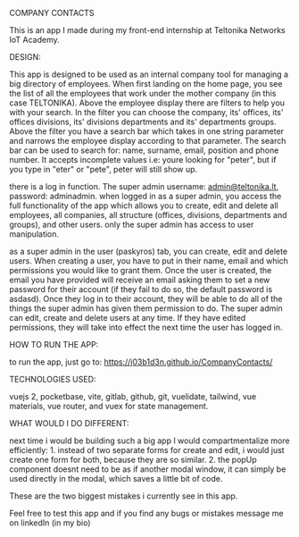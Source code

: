 COMPANY CONTACTS

This is an app I made during my front-end internship at Teltonika Networks IoT Academy.

DESIGN:

This app is designed to be used as an internal company tool for managing a big directory of employees. When first landing on the home page, you see the list of all the employees that work under the mother company (in this case TELTONIKA). Above the employee display there are filters to help you with your search. In the filter you can choose the company, its' offices, its' offices divisions, its' divisions departments and its' departments groups. Above the filter you have a search bar which takes in one string parameter and narrows the employee display according to that parameter. The search bar can be used to search for: name, surname, email, position and phone number. It accepts incomplete values i.e: youre looking for "peter", but if you type in "eter" or "pete", peter will still show up.

there is a log in function. The super admin username: admin@teltonika.lt, password: adminadmin. 
when logged in as a super admin, you access the full functionality of the app which allows you to create, edit and delete all employees, all companies, all structure (offices, divisions, departments and groups), and other users. only the super admin has access to user manipulation.

as a super admin in the user (paskyros) tab, you can create, edit and delete users. When creating a user, you have to put in their name, email and which permissions you would like to grant them. Once the user is created, the email you have provided will receive an email asking them to set a new password for their account (if they fail to do so, the default password is asdasd). Once they log in to their account, they will be able to do all of the things the super admin has given them permission to do. The super admin can edit, create and delete users at any time. If they have edited permissions, they will take into effect the next time the user has logged in.

HOW TO RUN THE APP:

to run the app, just go to: https://j03b1d3n.github.io/CompanyContacts/

TECHNOLOGIES USED:

vuejs 2,
pocketbase,
vite,
gitlab,
github,
git,
vuelidate,
tailwind,
vue materials, 
vue router,
and vuex for state management.

WHAT WOULD I DO DIFFERENT:

next time i would be building such a big app I would compartmentalize more efficiently:
    1. instead of two separate forms for create and edit, i would just create one form for both, because they are so similar.
    2. the popUp component doesnt need to be as if another modal window, it can simply be used directly in the modal, which saves a little bit of code.

These are the two biggest mistakes i currently see in this app.

Feel free to test this app and if you find any bugs or mistakes message me on linkedIn (in my bio)

